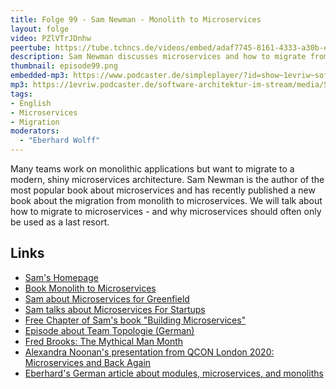 ```yaml
---
title: Folge 99 - Sam Newman - Monolith to Microservices
layout: folge
video: PZlVTrJDnhw
peertube: https://tube.tchncs.de/videos/embed/adaf7745-8161-4333-a30b-ebd20ede527a
description: Sam Newman discusses microservices and how to migrate from a monolith to microservices.
thumbnail: episode99.png
embedded-mp3: https://www.podcaster.de/simpleplayer/?id=show~1evriw~software-architektur-im-stream~pod-7db7bed6aa7b9ace017de642ac&v=1642703220
mp3: https://1evriw.podcaster.de/software-architektur-im-stream/media/SamNewmanMonolithToMicroservices.mp3
tags:
- English
- Microservices
- Migration
moderators:
  - "Eberhard Wolff"
---
```


Many teams work on monolithic applications but want to migrate to a
modern, shiny microservices architecture. Sam Newman is the author of
the most popular book about microservices and has recently published a
new book about the migration from monolith to microservices. We will
talk about how to migrate to microservices - and why microservices
should often only be used as a last resort.

## Links

- [Sam's Homepage](https://samnewman.io/)
- [Book Monolith to Microservices](https://samnewman.io/books/monolith-to-microservices/)
- [Sam about Microservices for Greenfield](https://samnewman.io/blog/2015/04/07/microservices-for-greenfield/)
- [Sam talks about Microservices For Startups](https://www.youtube.com/watch?v=aAbKULcthw0)
- [Free Chapter of Sam's book "Building Microservices"](https://get.oreilly.com/ind_building-microservices-ch1.html)
- [Episode about Team Topologie (German)](https://software-architektur.tv/2020/12/07/folge031.html)
- [Fred Brooks: The Mythical Man Month](https://en.wikipedia.org/wiki/The_Mythical_Man-Month)
- [Alexandra Noonan's presentation from QCON London 2020: Microservices and Back Again](https://qconlondon.com/london2020/presentation/microservices-and-back-again-insights-both-sides-digital-tr)
- [Eberhard's German article about modules, microservices, and monoliths](https://entwickler.de/software-architektur/module-microservices-monolithen)
